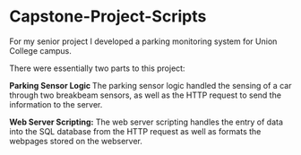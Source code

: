 # Capstone-Project-Scripts

For my senior project I developed a parking monitoring system for Union College campus.

There were essentially two parts to this project: 
<p><strong> Parking Sensor Logic </strong>
 The parking sensor logic handled the sensing of a car through two breakbeam sensors,
 as well as the HTTP request to send the information to the server.
</p>
<p><strong> Web Server Scripting:</strong>
 The web server scripting handles the entry of data into the SQL database from the HTTP request
 as well as formats the webpages stored on the webserver.
</p>
